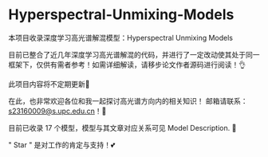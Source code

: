 # Hyperspectral-Unmixing-Models
本项目收录深度学习高光谱解混模型：Hyperspectral Unmixing Models

目前已整合了近几年深度学习高光谱解混的代码，并进行了一定改动使其处于同一框架下，仅供有需者参考！如需详细解读，请移步论文作者源码进行阅读！👌

此项目内容将不定期更新🤞

在此，也非常欢迎各位和我一起探讨高光谱方向内的相关知识！ 邮箱请联系：s23160009@s.upc.edu.cn！🤝

目前已收录 17 个模型，模型与其文章对应关系可见 Model Description. 🥳

" Star " 是对工作的肯定与支持！💕

